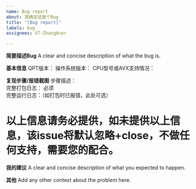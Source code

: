 ```yaml
---
name: Bug report
about: 我确定这是个Bug
title: "[Bug report]"
labels: bug
assignees: GT-ZhangAcer

---
```


**简要描述Bug**
A clear and concise description of what the bug is.

**基本信息**
QPT版本：
操作系统版本：
CPU型号或AVX支持情况：  

**复现步骤/报错截图**
步骤描述：  
完整打包日志：  必须  
完整运行日志：（如打包时已报错，此处可选）  

# 以上信息请务必提供，如未提供以上信息，该issue将默认忽略+close，不做任何支持，需要您的配合。

**我的建议**
A clear and concise description of what you expected to happen.


**其他**
Add any other context about the problem here.

